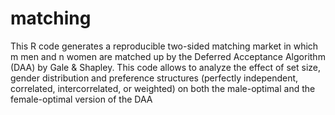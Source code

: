 # matching
This R code generates a reproducible two-sided matching market in which m men and n women are matched up by the Deferred Acceptance Algorithm (DAA) by Gale & Shapley. This code allows to analyze the effect of set size, gender distribution and preference structures (perfectly independent, correlated, intercorrelated, or weighted) on both the male-optimal and the female-optimal version of the DAA
